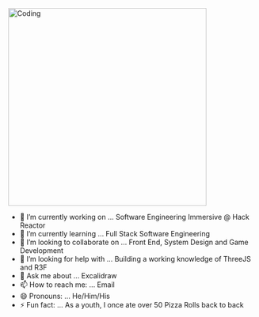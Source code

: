 <img align="top" alt="Coding" width="400" src="https://d33wubrfki0l68.cloudfront.net/d4edc1aa92f05bb5ba629bbb86658039f6abb344/6d8a6/img/typical_emacs_user.gif">


- 🔭 I’m currently working on ... Software Engineering Immersive @ Hack Reactor
- 🌱 I’m currently learning ... Full Stack Software Engineering
- 👯 I’m looking to collaborate on ... Front End, System Design and Game Development
- 🤔 I’m looking for help with ... Building a working knowledge of ThreeJS and R3F
- 💬 Ask me about ... Excalidraw
- 📫 How to reach me: ... Email
- 😄 Pronouns: ... He/Him/His
- ⚡ Fun fact: ... As a youth, I once ate over 50 Pizza Rolls back to back 




<!--
**maximumjpeg/maximumjpeg** is a ✨ _special_ ✨ repository because its `README.md` (this file) appears on your GitHub profile.
-->

